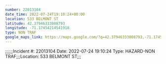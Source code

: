 ```yaml
---
number: 22013104
date_time: 2022-07-24T19:10:24+00:00
location: 533 BELMONT ST
latitude: 42.37946333008793
longitude: -71.17454214541918
type: NON TRAF
google_maps_link: https://maps.google.com/?q=42.37946333008793,-71.17454214541918
---
```


;;;;;;Incident #: 22013104   Date: 2022-07-24 19:10:24   Type: HAZARD-NON TRAF;;;Location: 533 BELMONT ST;;;
